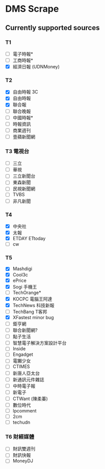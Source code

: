 # DMS Scrape

## Currently supported sources
### T1
- [ ] 電子時報*
- [ ] 工商時報*
- [x] 經濟日報 (UDNMoney)

### T2
- [x] 自由時報 3C
- [x] 自由時報
- [x] 聯合報
- [ ] 聯合晚報
- [ ] 中國時報*
- [ ] 時報資訊
- [ ] 商業週刊
- [ ] 壹蘋新聞網

### T3 電視台
- [ ] 三立
- [ ] 華視
- [ ] 三立新聞台
- [ ] 東森新聞
- [ ] 民視新聞網
- [ ] TVBS
- [ ] 非凡新聞

### T4
- [x] 中央社
- [x] 太報
- [x] ETDAY ETtoday
- [ ] cw

### T5
- [x] Mashdigi
- [x] Cool3c
- [x] ePrice
- [x] Sogi 手機王
- [ ] TechOrange*
- [x] KOCPC 電腦王阿達
- [x] TechNews 科技新報
- [ ] TechBang T客邦
- [x] XFastest minor bug
- [ ] 鉅亨網
- [ ] 聯合新聞網?
- [ ] 點子生活
- [ ] 智慧電子解決方案設計平台
- [ ] Inside
- [ ] Engadget
- [ ] 電獺少女
- [ ] CTIMES
- [ ] 新唐人亞太台
- [ ] 新通訊元件雜誌
- [ ] 中時電子報
- [ ] 新電子
- [ ] CTWant (陳柔蓁)
- [ ] 數位時代
- [ ] lpcomment
- [ ] 2cm
- [ ] techudn

### T6 財經媒體 
- [ ] 財訊雙週刊
- [ ] 財訊快報
- [ ] MoneyDJ
